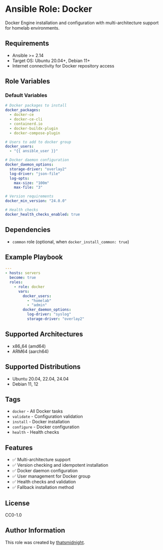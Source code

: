 # Ansible Role: Docker

Docker Engine installation and configuration with multi-architecture support for homelab environments.

## Requirements

- Ansible >= 2.14
- Target OS: Ubuntu 20.04+, Debian 11+
- Internet connectivity for Docker repository access

## Role Variables

### Default Variables
```yaml
# Docker packages to install
docker_packages:
  - docker-ce
  - docker-ce-cli
  - containerd.io
  - docker-buildx-plugin
  - docker-compose-plugin

# Users to add to docker group
docker_users: 
  - "{{ ansible_user }}"

# Docker daemon configuration
docker_daemon_options:
  storage-driver: "overlay2"
  log-driver: "json-file"
  log-opts:
    max-size: "100m"
    max-file: "3"

# Version requirements
docker_min_version: "24.0.0"

# Health checks
docker_health_checks_enabled: true
```

## Dependencies

- `common` role (optional, when `docker_install_common: true`)

## Example Playbook

```yaml
---
- hosts: servers
  become: true
  roles:
    - role: docker
      vars:
        docker_users:
          - "homelab"
          - "admin"
        docker_daemon_options:
          log-driver: "syslog"
          storage-driver: "overlay2"
```

## Supported Architectures

- x86_64 (amd64)
- ARM64 (aarch64)

## Supported Distributions

- Ubuntu 20.04, 22.04, 24.04
- Debian 11, 12

## Tags

- `docker` - All Docker tasks
- `validate` - Configuration validation
- `install` - Docker installation
- `configure` - Docker configuration
- `health` - Health checks

## Features

- ✅ Multi-architecture support
- ✅ Version checking and idempotent installation
- ✅ Docker daemon configuration
- ✅ User management for Docker group
- ✅ Health checks and validation
- ✅ Fallback installation method

## License

CC0-1.0

## Author Information

This role was created by [thatsmidnight](https://github.com/thatsmidnight).
